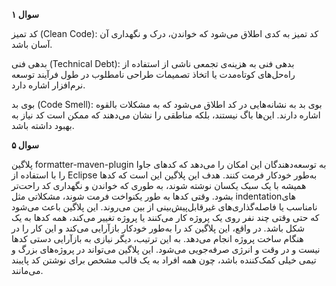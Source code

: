 **سوال ۱**

کد تمیز (Clean Code): کد تمیز به کدی اطلاق می‌شود که خواندن، درک و نگهداری آن آسان باشد.

بدهی فنی (Technical Debt): بدهی فنی به هزینه‌ی تجمعی ناشی از استفاده از راه‌حل‌های کوتاه‌مدت یا اتخاذ تصمیمات طراحی نامطلوب در طول فرآیند توسعه نرم‌افزار اشاره دارد.

بوی بد (Code Smell): بوی بد به نشانه‌هایی در کد اطلاق می‌شود که به مشکلات بالقوه اشاره دارند. این‌ها باگ نیستند، بلکه مناطقی را نشان می‌دهند که ممکن است کد نیاز به بهبود داشته باشد.


**سوال ۵**

پلاگین formatter-maven-plugin به توسعه‌دهندگان این امکان را می‌دهد که کدهای جاوا را با استفاده از Eclipse به‌طور خودکار فرمت کنند. هدف این پلاگین این است که کدها همیشه با یک سبک یکسان نوشته شوند، به طوری که خواندن و نگهداری کد راحت‌تر بشود.
وقتی کدها به طور یکنواخت فرمت شوند، مشکلاتی مثل indentationهای نامناسب یا فاصله‌گذاری‌های غیرقابل‌پیش‌بینی از بین می‌روند. این پلاگین باعث می‌شود که حتی وقتی چند نفر روی یک پروژه کار می‌کنند یا پروژه تغییر می‌کند، همه کدها به یک شکل باشد.
در واقع، این پلاگین کد را به‌طور خودکار بازآرایی می‌کند و این کار را در هنگام ساخت پروژه انجام می‌دهد. به این ترتیب، دیگر نیازی به بازآرایی دستی کدها نیست و در وقت و انرژی صرفه‌جویی می‌شود. این پلاگین می‌تواند در پروژه‌های بزرگ و تیمی خیلی کمک‌کننده باشد، چون همه افراد به یک قالب مشخص برای نوشتن کد پایبند می‌مانند.
